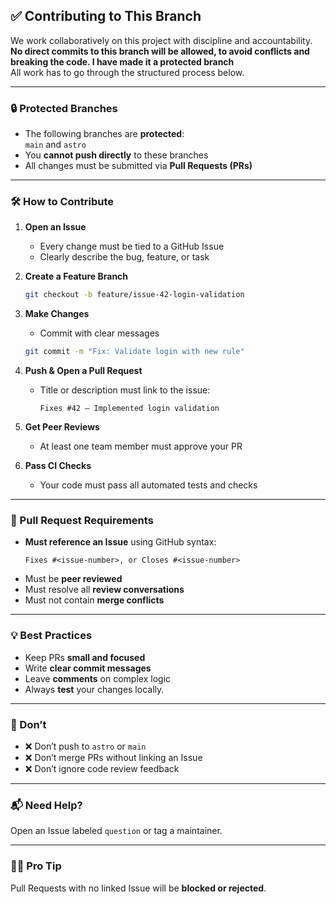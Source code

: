 ## ✅ Contributing to This Branch

We work collaboratively on this project with discipline and accountability.  
**No direct commits to this branch will be allowed, to avoid conflicts and breaking the code. I have made it a protected branch**  
All work has to go through the structured process below.

---

### 🔒 Protected Branches

- The following branches are **protected**:  
  `main` and `astro`
- You **cannot push directly** to these branches
- All changes must be submitted via **Pull Requests (PRs)**

---

### 🛠️ How to Contribute

1. **Open an Issue**
   - Every change must be tied to a GitHub Issue
   - Clearly describe the bug, feature, or task

2. **Create a Feature Branch**
   ```bash
   git checkout -b feature/issue-42-login-validation
   ```

3. **Make Changes**
   - Commit with clear messages
   ```bash
   git commit -m "Fix: Validate login with new rule"
   ```

4. **Push & Open a Pull Request**
   - Title or description must link to the issue:
     ```
     Fixes #42 – Implemented login validation
     ```

5. **Get Peer Reviews**
   - At least one team member must approve your PR

6. **Pass CI Checks**
   - Your code must pass all automated tests and checks

---

### 🚦 Pull Request Requirements

- **Must reference an Issue** using GitHub syntax:
  ```
  Fixes #<issue-number>, or Closes #<issue-number>
  ```
- Must be **peer reviewed**
- Must resolve all **review conversations**
- Must not contain **merge conflicts**

---

### 💡 Best Practices

- Keep PRs **small and focused**
- Write **clear commit messages**
- Leave **comments** on complex logic
- Always **test** your changes locally.

---

### 🚫 Don’t

- ❌ Don’t push to `astro` or `main`
- ❌ Don’t merge PRs without linking an Issue
- ❌ Don’t ignore code review feedback

---

### 📬 Need Help?

Open an Issue labeled `question` or tag a maintainer.

---

### 🧙‍♂️ Pro Tip

Pull Requests with no linked Issue will be **blocked or rejected**.

